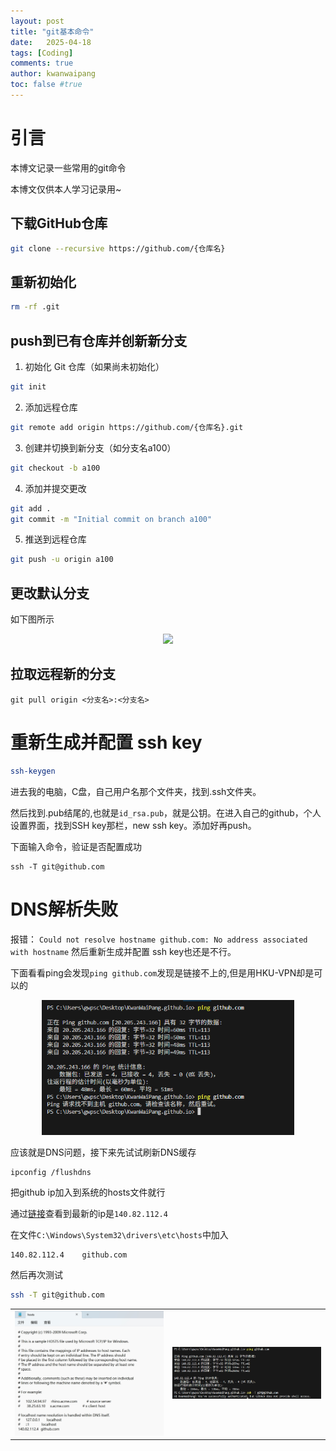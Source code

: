 ```yaml
---
layout: post
title: "git基本命令"
date:   2025-04-18
tags: [Coding]
comments: true
author: kwanwaipang
toc: false #true
---
```



<!-- * 目录
{:toc} -->


<!-- !!!!!!!!!!!!!!!!!!!!!!!!!!!!!!!!!!!!!!!!!!!!!!!!!!!!!!!!!!!!!!!!!!!!!!!!!!!!!!!!!!!!!!!!!!!!!!!!!!!!!!!!!!!!!!!!!!!!!!!!!!! -->
# 引言
本博文记录一些常用的git命令

本博文仅供本人学习记录用~


## 下载GitHub仓库

```bash
git clone --recursive https://github.com/{仓库名}

```

## 重新初始化

```bash
rm -rf .git
```

## push到已有仓库并创新新分支

1. 初始化 Git 仓库（如果尚未初始化）

```bash
git init
```

2. 添加远程仓库

```bash
git remote add origin https://github.com/{仓库名}.git
```

3. 创建并切换到新分支（如分支名a100）

```bash
git checkout -b a100
```

4. 添加并提交更改

```bash
git add .
git commit -m "Initial commit on branch a100"
```

5. 推送到远程仓库

```bash
git push -u origin a100
```

## 更改默认分支
如下图所示

<div align="center">
  <img src="https://r-c-group.github.io/blog_media/images/微信截图_20250418121520.png" width="80%" />
<figcaption>  
</figcaption>
</div>

## 拉取远程新的分支

~~~
git pull origin <分支名>:<分支名>
~~~

# 重新生成并配置 ssh key

```bash
ssh-keygen
```

进去我的电脑，C盘，自己用户名那个文件夹，找到.ssh文件夹。

然后找到.pub结尾的,也就是`id_rsa.pub`，就是公钥。在进入自己的github，个人设置界面，找到SSH key那栏，new ssh key。添加好再push。

下面输入命令，验证是否配置成功

~~~
ssh -T git@github.com 
~~~

# DNS解析失败

报错：
`Could not resolve hostname github.com: No address associated with hostname`
然后重新生成并配置 ssh key也还是不行。

下面看看ping会发现`ping github.com`发现是链接不上的,但是用HKU-VPN却是可以的

<div align="center">
  <img src="../images/微信图片_20250612143806.png" width="80%" />
<figcaption>  
</figcaption>
</div>

应该就是DNS问题，接下来先试试刷新DNS缓存

~~~
ipconfig /flushdns
~~~


把github ip加入到系统的hosts文件就行

通过[链接](https://www.ipaddress.com/website/github.com/#ipinfo)查看到最新的ip是`140.82.112.4`

在文件`C:\Windows\System32\drivers\etc\hosts`中加入

~~~
140.82.112.4	github.com
~~~

然后再次测试

```bash
ssh -T git@github.com
```

<div align="center">
  <table style="border: none; background-color: transparent;">
    <tr align="center">
      <td style="width: 50%; border: none; padding: 0.01; background-color: transparent; vertical-align: middle;">
        <img src="../images/微信截图_20250612145251.png" width="100%" />
      </td>
      <td style="width: 50%; border: none; padding: 0.01; background-color: transparent; vertical-align: middle;">
        <img src="../images/微信截图_20250612145309.png" width="100%" />
      </td>
    </tr>
  </table>
  <figcaption>
  </figcaption>
</div>